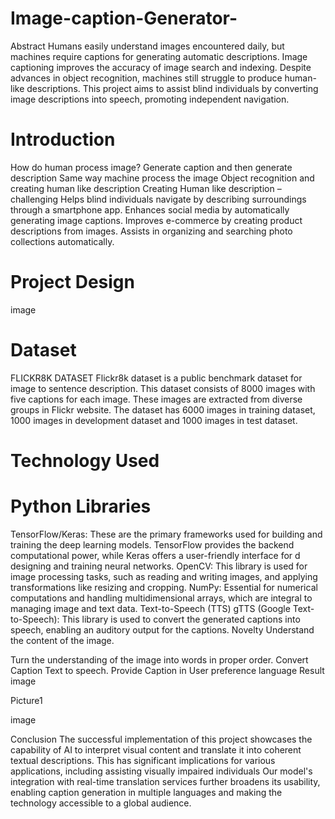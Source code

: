 
# Image-caption-Generator-
Abstract Humans easily understand images encountered daily, but machines require captions for generating automatic descriptions. Image captioning improves the accuracy of image search and indexing. Despite advances in object recognition, machines still struggle to produce human-like descriptions. This project aims to assist blind individuals by converting image descriptions into speech, promoting independent navigation.

# Introduction
How do human process image? Generate caption and then generate description Same way machine process the image Object recognition and creating human like description Creating Human like description – challenging Helps blind individuals navigate by describing surroundings through a smartphone app. Enhances social media by automatically generating image captions. Improves e-commerce by creating product descriptions from images. Assists in organizing and searching photo collections automatically.

 # Project Design
image

# Dataset
FLICKR8K DATASET Flickr8k dataset is a public benchmark dataset for image to sentence description. This dataset consists of 8000 images with five captions for each image. These images are extracted from diverse groups in Flickr website. The dataset has 6000 images in training dataset, 1000 images in development dataset and 1000 images in test dataset.

# Technology Used
# Python Libraries
TensorFlow/Keras: These are the primary frameworks used for building and training the deep learning models. TensorFlow provides the backend computational power, while Keras offers a user-friendly interface for d designing and training neural networks.
OpenCV: This library is used for image processing tasks, such as reading and writing images, and applying transformations like resizing and cropping.
NumPy: Essential for numerical computations and handling multidimensional arrays, which are integral to managing image and text data.
Text-to-Speech (TTS) gTTS (Google Text-to-Speech): This library is used to convert the generated captions into speech, enabling an auditory output for the captions.
Novelty
Understand the content of the image.

Turn the understanding of the image into words in proper order.
Convert Caption Text to speech.
Provide Caption in User preference language
Result
image

Picture1

image

Conclusion
The successful implementation of this project showcases the capability of AI to interpret visual content and translate it into coherent textual descriptions. This has significant implications for various applications, including assisting visually impaired individuals Our model's integration with real-time translation services further broadens its usability, enabling caption generation in multiple languages and making the technology accessible to a global audience.
